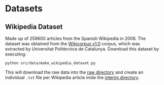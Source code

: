 # Datasets

## Wikipedia Dataset
Made up of 259600 articles from the Spanish Wikipedia in 2006. The dataset was obtained from the [Wikicorpus v1.0](https://www.cs.upc.edu/~nlp/wikicorpus/) corpus, which was extracted by Universitat Politècnica de Catalunya. Download this dataset by executing:
```
python src/data/make_wikipedia_dataset.py
```
This will download the raw data into the [raw directory](../../data/raw/wikipedia) and create an individual `.txt` file per Wikipedia article inide the [interim directory](../../data/interim/wikipedia).